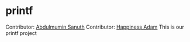 # printf

Contributor: [Abdulmumin Sanuth](https://github.com/Glitchscode)
Contributor: [Happiness Adam](https://github.com/Pinness)
This is our printf project
